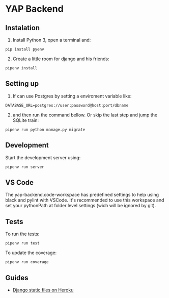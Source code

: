 # YAP Backend

## Instalation

1. Install Python 3, open a terminal and:

```
pip install pyenv
```

2. Create a little room for django and his friends:

```
pipenv install
```

## Setting up

1. If can use Postgres by setting a enviroment variable like:

```
DATABASE_URL=postgres://user:password@host:port/dbname
```

2. and then run the command bellow. Or skip the last step and jump the SQLite train:

```
pipenv run python manage.py migrate
```

## Development

Start the development server using:

```
pipenv run server
```

## VS Code

The yap-backend.code-workspace has predefined settings to help using black and pylint with VSCode. It's recommended to use this workspace and set your pythonPath at folder level settings (wich will be ignored by git).

## Tests

To run the tests:

```
pipenv run test
```

To update the coverage:

```
pipenv run coverage
```

## Guides

- [Django static files on Heroku](https://devcenter.heroku.com/articles/django-assets#collectstatic-during-builds)

